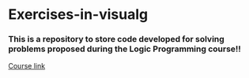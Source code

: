 # Exercises-in-visualg

### This is a repository to store code developed for solving problems proposed during the Logic Programming course!!
[Course link](https://www.udemy.com/course/curso-algoritmos-logica-de-programacao/)
